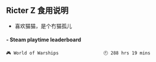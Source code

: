 ## Ricter Z 食用说明
- 喜欢猫猫，是个冇猫孤儿

<!-- steam-box start -->
#### - Steam playtime leaderboard
```text
🎮 World of Warships                 🕘 288 hrs 19 mins
```
<!-- Powered by https://github.com/YouEclipse/steam-box . -->
<!-- steam-box end -->
